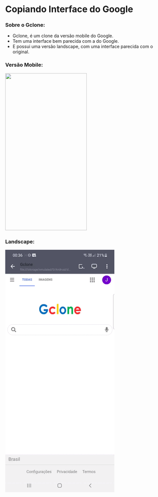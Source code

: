 # Copiando Interface do Google

### Sobre o Gclone:

* Gclone, é um clone da versão mobile do Google.
* Tem uma interface bem parecida com a do Google.
* E possui uma versão landscape, com uma interface parecida com o original.

### Versão Mobile:

<img src="Gclone/imagens/mobile.gif" height="500" width="260" />

### Landscape:

<img src="Gclone/imagens/landscape.gif" />
